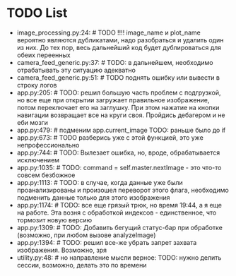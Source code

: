 # TODO List

- image_processing.py:24: # TODO !!!! image_name и plot_name вероятно являются дубликатами, надо разобраться и удалить один из них. До тех пор, весь дальнейший код будет дублироваться для обеих переенных
- camera_feed_generic.py:37: # TODO: в дальнейшем, необходимо отрабатывать эту ситуацию адекватно
- camera_feed_generic.py:51: # TODO поднять ошибку или вывести в строку логов
- app.py:205: # TODO: решил большую часть проблем с подгрузкой, но все еще при открытии загружает правильное изображение, потом переключает его на заглушку. При этом нажатие на кнопки навигации возвращает все на круги своя. Пройдись дебагером и не еби мозги
- app.py:479: # подменим app.current_image TODO: раньше было до if
- app.py:673: # TODO разберись уже с этой функцией, это уже непрофессионально
- app.py:744: # TODO: Вылезает ошибка, но, вроде, обрабатывается исключением
- app.py:1035: # TODO: command = self.master.nextImage - это что-то совсем безбожное
- app.py:1113: # TODO: в случае, когда данные уже были проанализированы и произошел переворот этого флага, необходимо подменить данные только для этого изображения
- app.py:1174: # TODO: все еще грязый трюк, но время 19:44, а я еще на работе. Эта возня с обработкой индексов - единственное, что тормозит новую версию
- app.py:1309: # TODO: Добавить бегущий статус-бар при обработке (возможно, при любом вызове analyzeImage)
- app.py:1394: # TODO: решил все-же убрать запрет захвата изображения. Возможно, зря
- utility.py:48: # но направление мысли верное: TODO: нужно делить сессии, возможно, делать это по времени
